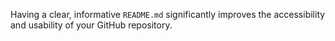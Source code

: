Having a clear, informative `README.md` significantly improves the accessibility and usability of your GitHub repository.
